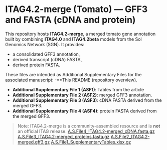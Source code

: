 # ITAG4.2-merge (Tomato) — GFF3 and FASTA (cDNA and protein)

This repository hosts **ITAG4.2-merge**, a merged tomato gene annotation built by combining **ITAG4.0** and **ITAG4.2beta** models from the Sol Genomics Network (SGN). It provides:
- a consolidated GFF3 annotation,
- derived transcript (cDNA) FASTA,
- derived protein FASTA.

These files are intended as Additional Supplementary Files for the associated manuscript:
-**This README (repository overview).
- **Additional Supplementary File 1 (ASF1)**: Tables from the article
- **Additional Supplementary File 2 (ASF2)**: merged GFF3 annotation.
- **Additional Supplementary File 3 (ASF3)**: cDNA FASTA derived from the merged GFF3.
- **Additional Supplementary File 4 (ASF4)**: protein FASTA derived from the merged GFF3.

> Note: ITAG4.2-merge is a community-assembled resource and is **not** an official ITAG release.
[A.S.File4_ITAG4.2-merged_cDNA.fasta.gz](https://github.com/user-attachments/files/22033070/A.S.File4_ITAG4.2-merged_cDNA.fasta.gz)
[A.S.File3_ITAG4.2-merged_proteins.fasta.gz](https://github.com/user-attachments/files/22033069/A.S.File3_ITAG4.2-merged_proteins.fasta.gz)
[A.S.File2_ITAG4.2-merged.gff3.gz](https://github.com/user-attachments/files/22033065/A.S.File2_ITAG4.2-merged.gff3.gz)
[A.S.File1_SupplementaryTables.xlsx.gz](https://github.com/user-attachments/files/22033059/A.S.File1_SupplementaryTables.xlsx.gz)
